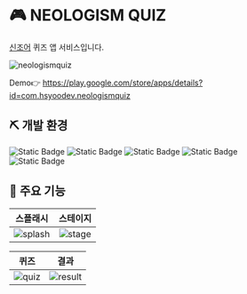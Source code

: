 # 🎮 NEOLOGISM QUIZ

[신조어](https://namu.wiki/w/%EC%8B%A0%EC%A1%B0%EC%96%B4) 퀴즈 앱 서비스입니다.

![neologismquiz](https://github.com/hsyoodev/neologismquiz/assets/102946491/c7b621f5-3806-4134-afdf-c0a526c26cdd)

Demo👉 https://play.google.com/store/apps/details?id=com.hsyoodev.neologismquiz

## ⛏️ 개발 환경

![Static Badge](https://img.shields.io/badge/-java-%23007396?style=for-the-badge&logo=java&logoColor=white)
![Static Badge](https://img.shields.io/badge/-sqlite-%23003B57?style=for-the-badge&logo=sqlite&logoColor=white)
![Static Badge](https://img.shields.io/badge/-gradle-%2302303A?style=for-the-badge&logo=gradle&logoColor=white)
![Static Badge](https://img.shields.io/badge/-android-%2334A853?style=for-the-badge&logo=android&logoColor=white)
![Static Badge](https://img.shields.io/badge/-android%20studio-%2334A853?style=for-the-badge&logo=androidstudio&logoColor=white)

## 👀 주요 기능

| 스플래시 | 스테이지 |
| :---: | :---: |
| ![splash](https://github.com/hsyoodev/neologismquiz/assets/102946491/ede8660a-800d-4e4b-9ab0-22458b390b3e) | ![stage](https://github.com/hsyoodev/neologismquiz/assets/102946491/53f4df1c-44b6-4925-9feb-1f84abb16073) |

| 퀴즈 | 결과 |
| :---: | :---: |
| ![quiz](https://github.com/hsyoodev/neologismquiz/assets/102946491/9a710557-0fc1-4546-ba51-234c7b220f77) | ![result](https://github.com/hsyoodev/neologismquiz/assets/102946491/53b14a86-ebe9-4543-aefb-33950832cc2e) |
